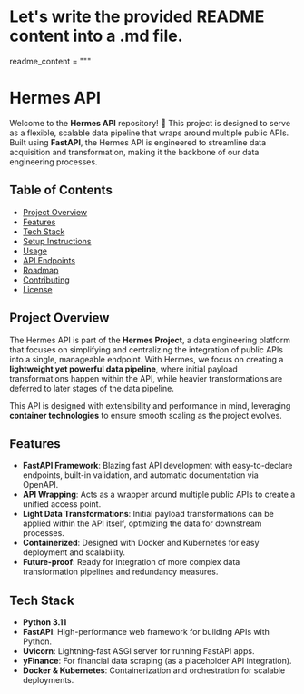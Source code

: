 # Let's write the provided README content into a .md file.

readme_content = """
# Hermes API

Welcome to the **Hermes API** repository! 🚀 This project is designed to serve as a flexible, scalable data pipeline that wraps around multiple public APIs. Built using **FastAPI**, the Hermes API is engineered to streamline data acquisition and transformation, making it the backbone of our data engineering processes.

## Table of Contents
- [Project Overview](#project-overview)
- [Features](#features)
- [Tech Stack](#tech-stack)
- [Setup Instructions](#setup-instructions)
- [Usage](#usage)
- [API Endpoints](#api-endpoints)
- [Roadmap](#roadmap)
- [Contributing](#contributing)
- [License](#license)

## Project Overview

The Hermes API is part of the **Hermes Project**, a data engineering platform that focuses on simplifying and centralizing the integration of public APIs into a single, manageable endpoint. With Hermes, we focus on creating a **lightweight yet powerful data pipeline**, where initial payload transformations happen within the API, while heavier transformations are deferred to later stages of the data pipeline.

This API is designed with extensibility and performance in mind, leveraging **container technologies** to ensure smooth scaling as the project evolves.

## Features

- **FastAPI Framework**: Blazing fast API development with easy-to-declare endpoints, built-in validation, and automatic documentation via OpenAPI.
- **API Wrapping**: Acts as a wrapper around multiple public APIs to create a unified access point.
- **Light Data Transformations**: Initial payload transformations can be applied within the API itself, optimizing the data for downstream processes.
- **Containerized**: Designed with Docker and Kubernetes for easy deployment and scalability.
- **Future-proof**: Ready for integration of more complex data transformation pipelines and redundancy measures.

## Tech Stack

- **Python 3.11**
- **FastAPI**: High-performance web framework for building APIs with Python.
- **Uvicorn**: Lightning-fast ASGI server for running FastAPI apps.
- **yFinance**: For financial data scraping (as a placeholder API integration).
- **Docker & Kubernetes**: Containerization and orchestration for scalable deployments.
